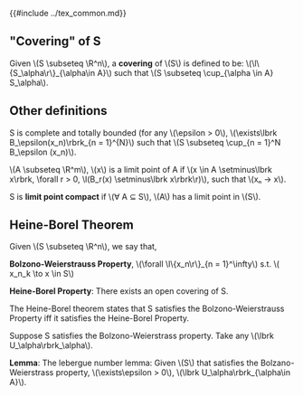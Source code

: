 

{{#include ../tex_common.md}}

## "Covering" of S

Given \\(S \subseteq \R^n\\), a **covering** of \\(S\\) is defined to be: \\(\l\\\{S_\alpha\r\\\}\_{\alpha\in A}\\) such that \\(S \subseteq \cup_{\alpha \in A} S_\alpha\\).

## Other definitions
S is complete and totally bounded (for any \\(\epsilon > 0\\), \\(\exists\lbrk B_\epsilon(x_n)\rbrk_{n = 1}^{N}\\) such that \\(S \subseteq \cup_{n = 1}^N B_\epsilon (x_n)\\).

\\(A \subseteq \R^m\\), \\(x\\) is a limit point of A if \\(x \in A \setminus\lbrk x\rbrk, \forall r > 0, \l(B_r(x) \setminus\lbrk x\rbrk\r)\\), such that \\(xₙ → x\\).

S is **limit point compact** if \\(∀ A ⊆ S\\), \\(A\\) has a limit point in \\(S\\).


## Heine-Borel Theorem
Given \\(S \subseteq \R^n\\), we say that,

**Bolzono-Weierstrauss Property**, \\(\forall \l\\\{x_n\r\\\}\_{n = 1}^\infty\\) s.t. \\( x_n_k \to x \in S\\)

**Heine-Borel Property**: There exists an open covering of S.


The Heine-Borel theorem states that S satisfies the Bolzono-Weierstrauss Property iff it satisfies the Heine-Borel Property.


Suppose S satisfies the Bolzono-Weierstrass property. Take any \\(\lbrk U_\alpha\rbrk_\alpha\\).

**Lemma**: The lebergue number lemma: Given \\(S\\) that satisfies the Bolzano-Weierstrass property, \\(\exists\epsilon > 0\\), \\(\lbrk U_\alpha\rbrk_{\alpha\in A}\\).
